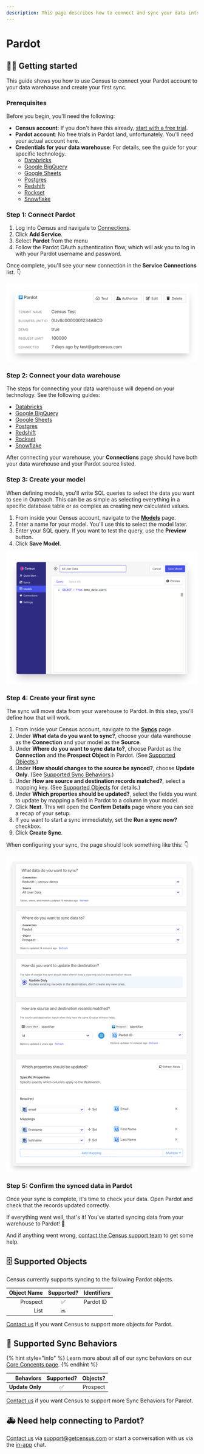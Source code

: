 ```yaml
---
description: This page describes how to connect and sync your data into Pardot using Census
---
```


# Pardot

## 🏃‍♀️ Getting started

This guide shows you how to use Census to connect your Pardot account to your data warehouse and create your first sync.

### Prerequisites

Before you begin, you'll need the following:

* **Census account**: If you don't have this already, [start with a free trial](https://app.getcensus.com).
* **Pardot account**: No free trials in Pardot land, unfortunately. You'll need your actual account here.
* **Credentials for your data warehouse**: For details, see the guide for your specific technology.
  * [Databricks](https://docs.getcensus.com/sources/databricks)
  * [Google BigQuery](https://docs.getcensus.com/sources/google-bigquery)
  * [Google Sheets](https://docs.getcensus.com/sources/google-sheets)
  * [Postgres](https://docs.getcensus.com/sources/postgres)
  * [Redshift](https://docs.getcensus.com/sources/redshift)
  * [Rockset](https://docs.getcensus.com/sources/rockset)
  * [Snowflake](https://docs.getcensus.com/sources/snowflake)

### Step 1: Connect Pardot

1. Log into Census and navigate to [Connections](https://app.getcensus.com/connections).
2. Click **Add Service**.
3. Select **Pardot** from the menu
4. Follow the Pardot OAuth authentication flow, which will ask you to log in with your Pardot username and password.

Once complete, you'll see your new connection in the **Service Connections** list. 👇

![](../.gitbook/assets/screely-1645633320514.png)

### Step 2: Connect your data warehouse

The steps for connecting your data warehouse will depend on your technology. See the following guides:

* [Databricks](https://docs.getcensus.com/sources/databricks)
* [Google BigQuery](https://docs.getcensus.com/sources/google-bigquery)
* [Google Sheets](https://docs.getcensus.com/sources/google-sheets)
* [Postgres](https://docs.getcensus.com/sources/postgres)
* [Redshift](https://docs.getcensus.com/sources/redshift)
* [Rockset](https://docs.getcensus.com/sources/rockset)
* [Snowflake](https://docs.getcensus.com/sources/snowflake)

After connecting your warehouse, your **Connections** page should have both your data warehouse and your Pardot source listed.

### Step 3: Create your model

When defining models, you'll write SQL queries to select the data you want to see in Outreach. This can be as simple as selecting everything in a specific database table or as complex as creating new calculated values.

1. From inside your Census account, navigate to the [**Models**](https://app.getcensus.com/models) page.
2. Enter a name for your model. You'll use this to select the model later.
3. Enter your SQL query. If you want to test the query, use the **Preview** button.
4. Click **Save Model**.

![](../.gitbook/assets/screely-1645633928224.png)

### Step 4: Create your first sync <a href="#step-4-create-your-first-sync" id="step-4-create-your-first-sync"></a>

The sync will move data from your warehouse to Pardot. In this step, you'll define how that will work.

1. From inside your Census account, navigate to the [**Syncs**](https://app.getcensus.com/syncs) page.
2. Under **What data do you want to sync?**, choose your data warehouse as the **Connection** and your model as the **Source**.
3. Under **Where do you want to sync data to?**, choose Pardot as the **Connection** and the **Prospect Object** in Pardot. (See [Supported Objects](outreach.md#supported-objects).)
4. Under **How should changes to the source be synced?**, choose **Update Only**. (See [Supported Sync Behaviors](outreach.md#supported-sync-behaviors).)
5. Under **How are source and destination records matched?**, select a mapping key. (See [Supported Objects](outreach.md#supported-objects) for details.)
6. Under **Which properties should be updated?**, select the fields you want to update by mapping a field in Pardot to a column in your model.
7. Click **Next**. This will open the **Confirm Details** page where you can see a recap of your setup.
8. If you want to start a sync immediately, set the **Run a sync now?** checkbox.
9. Click **Create Sync**.

When configuring your sync, the page should look something like this: 👇

![](../.gitbook/assets/screely-1645633654766.png)

### Step 5: Confirm the synced data in Pardot

Once your sync is complete, it's time to check your data. Open Pardot and check that the records updated correctly.

If everything went well, that's it! You've started syncing data from your warehouse to Pardot! 🎉

And if anything went wrong, [contact the Census support team](mailto:support@getcensus.com) to get some help.

## 🗄 Supported Objects

Census currently supports syncing to the following Pardot objects.

| **Object Name** | **Supported?** | Identifiers |
| --------------: | :------------: | ----------- |
|        Prospect |        ✅       | Pardot ID   |
|            List |       🔜       |             |

[Contact us](mailto:support@getcensus.com) if you want Census to support more objects for Pardot.

## 🔄 Supported Sync Behaviors

{% hint style="info" %}
Learn more about all of our sync behaviors on our [Core Concepts page](../basics/core-concept/#the-different-sync-behaviors).
{% endhint %}

|   **Behaviors** | **Supported?** | **Objects?** |
| --------------: | :------------: | :----------: |
| **Update Only** |        ✅       |   Prospect   |

[Contact us](mailto:support@getcensus.com) if you want Census to support more Sync Behaviors for Pardot.

## 🚑 Need help connecting to Pardot?

[Contact us](mailto:support@getcensus.com) via support@getcensus.com or start a conversation with us via the [in-app](https://app.getcensus.com) chat.
